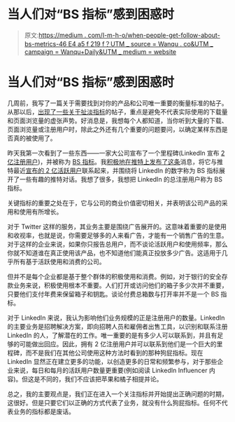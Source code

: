 # 当人们对“BS 指标”感到困惑时

> 原文:[https://medium . com/I-m-h-o/when-people-get-follow-about-bs-metrics-46 E4 a5 f 219 f？UTM _ source = Wanqu . co&UTM _ campaign = Wanqu+Daily&UTM _ medium = website](https://medium.com/i-m-h-o/when-people-get-confused-about-bs-metrics-46e4a5f219f?utm_source=wanqu.co&utm_campaign=Wanqu+Daily&utm_medium=website)

# 当人们对“BS 指标”感到困惑时

几周前，我写了一篇关于需要找到对你的产品和公司唯一重要的衡量标准的帖子。从那以后，[出现了一些关于](http://allthingsd.com/20121217/andreessen-and-mixpanel-call-for-an-end-to-bullshit-metrics/)[扯淡指标](http://blog.mixpanel.com/2012/12/17/bs-metrics/)的帖子，重点是避免不代表实际使用的下载量和页面浏览量的虚张声势。好消息是，我想每个人都知道，当你听到大量的下载、页面浏览量或注册用户时，除此之外还有几个重要的问题要问，以确定某样东西是否真的被使用了。

昨天我第一次看到了一些东西——一家大公司宣布了一个里程碑(LinkedIn 宣布 [2 亿注册用户](http://blog.linkedin.com/2013/01/09/linkedin-200-million/))，并被称为 [BS 指标](http://allthingsd.com/20130109/linkedin-touts-200m-registered-users-but-thats-a-bs-metric/)。我[积极地在推特上发布了这条](https://twitter.com/joshelman/status/289049578207064064)消息，将它与推特最近[宣布的 2 亿活跃用户](https://twitter.com/twitter/status/281051652235087872)联系起来，并围绕将 LinkedIn 的数字称为 BS 指标展开了一些有趣的推特对话。我想了很多，我想把 LinkedIn 的总注册用户称为 BS 指标。

关键指标的重要之处在于，它与公司的商业价值密切相关，并表明该公司产品的采用和使用有所增长。

对于 Twitter 这样的服务，其业务主要是围绕广告展开的。这意味着重要的是使用和收视率，也就是说，你需要足够多的人来看广告，才能有一个销售广告的生意。对于这样的企业来说，如果你只报告总用户，而不谈论活跃用户和使用频率，那么你就不知道谁在真正使用该产品，也不知道他们能真正投放多少广告。这适用于几乎所有基于活跃使用和消费的公司。

但并不是每个企业都是基于整个群体的积极使用和消费。例如，对于银行的安全存款业务来说，积极使用根本不重要。人们打开或访问他们的箱子多少次并不重要，只要他们支付年费来保留箱子和钥匙。谈论付费总箱数与打开率并不是一个 BS 指标。

对于 LinkedIn 来说，我认为影响他们业务规模的正是注册用户的数量。LinkedIn 的主要业务是招聘解决方案，即向招聘人员和雇佣者出售工具，以识别和联系注册 LinkedIn 的人，了解潜在的工作。唯一重要的是有多少人可以联系到，并且有足够的可能做出回应。因此，拥有 2 亿注册用户并可以联系到他们是一个巨大的里程碑，而不是我们在其他公司使用这种方法时看到的那种狗屁指标。现在 LinkedIn 显然正在建立更多的功能，以创造更多的日常和频繁参与，对于那些企业来说，每日和每月的活跃用户数量更重要(例如阅读 LinkedIn Influencer 内容)。但这是不同的，我们不应该把苹果和橘子相提并论。

总之，我的主要观点是，我们正在进入一个关注指标并开始提出正确问题的时期，这很好。但是只要它们以正确的方式代表了业务，就没有什么狗屁指标。任何不代表业务的指标都是废话。